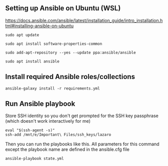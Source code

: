 ## Setting up Ansible on Ubuntu (WSL)

https://docs.ansible.com/ansible/latest/installation_guide/intro_installation.html#installing-ansible-on-ubuntu

```
sudo apt update
```

```
sudo apt install software-properties-common
```

```
sudo add-apt-repository --yes --update ppa:ansible/ansible
```

```
sudo apt install ansible
```

## Install required Ansible roles/collections

```
ansible-galaxy install -r requirements.yml
```


## Run Ansible playbook

Store SSH identity so you don't get prompted for the SSH key passphrase (which doesn't work interactively for me)

```
eval "$(ssh-agent -s)"
ssh-add /mnt/e/Important\ Files/ssh_keys/lazaro
```

Then you can run the playbooks like this. All parameters  for this command except the playbook name are defined in the ansible.cfg file

```
ansible-playbook state.yml
```